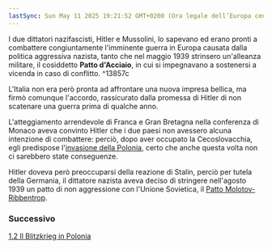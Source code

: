 ```yaml
---
lastSync: Sun May 11 2025 19:21:52 GMT+0200 (Ora legale dell’Europa centrale)
---
```

I due dittatori nazifascisti, Hitler e Mussolini, lo sapevano ed erano pronti a combattere congiuntamente l'imminente guerra in Europa causata dalla politica aggressiva nazista, tanto che nel maggio 1939 strinsero un'alleanza militare, il cosiddetto **Patto d'Acciaio**, in cui si impegnavano a sostenersi a vicenda in caso di conflitto. ^13857c

L'Italia non era però pronta ad affrontare una nuova impresa bellica, ma firmò comunque l'accordo, rassicurato dalla promessa di Hitler di non scatenare una guerra prima di qualche anno.

L'atteggiamento arrendevole di Franca e Gran Bretagna nella conferenza di Monaco aveva convinto Hitler che i due paesi non avessero alcuna intenzione di combattere: perciò, dopo aver occupato la Cecoslovacchia, egli predispose l'[invasione della Polonia](1.2%20Il%20Blitzkrieg%20in%20Polonia.md), certo che anche questa volta non ci sarebbero state conseguenze.

Hitler doveva però preoccuparsi della reazione di Stalin, perciò per tutela della Germania, il dittatore nazista aveva deciso di stringere nell'agosto 1939 un patto di non aggressione con l'Unione Sovietica, il [Patto Molotov-Ribbentrop](Patto%20Molotov-Ribbentrop.md).


### Successivo
[1.2 Il Blitzkrieg in Polonia](1.2%20Il%20Blitzkrieg%20in%20Polonia.md)